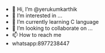 - 👋 Hi, I’m @yerukumkarthik
- 👀 I’m interested in ...
- 🌱 I’m currently learning C language
- 💞️ I’m looking to collaborate on ...
- 📫 How to reach me 
- whatsapp:8977238447
<!---
yerukumkarthik/yerukumkarthik is a ✨ special ✨ repository because its `README.md` (this file) appears on your GitHub profile.
You can click the Preview link to take a look at your changes.
--->

